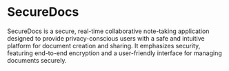 # SecureDocs
SecureDocs is a secure, real-time collaborative note-taking application designed to provide privacy-conscious users with a safe and intuitive platform for document creation and sharing. It emphasizes security, featuring end-to-end encryption and a user-friendly interface for managing documents securely.